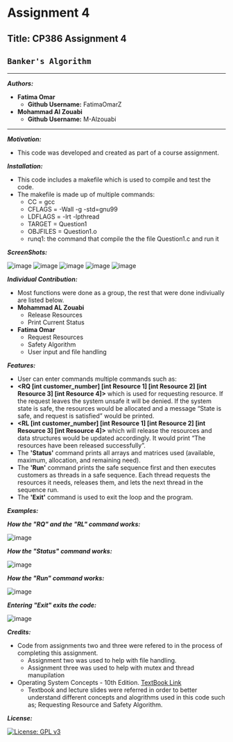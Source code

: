 # Assignment 4

## Title: CP386 Assignment 4 
## `Banker's Algorithm`

***********************************
 ***Authors:***
  - **Fatima Omar** 
      - **Github Username:** FatimaOmarZ
  - **Mohammad Al Zouabi**
      - **Github Username:** M-Alzouabi
***********************************
***Motivation:***
  - This code was developed and created as part of a course assignment.

***Installation:***
  - This code includes a makefile which is used to compile and test the code.
  - The makefile is made up of multiple commands:
      - CC = gcc
      - CFLAGS = -Wall -g -std=gnu99
      - LDFLAGS = -lrt -lpthread
      - TARGET = Question1  
      - OBJFILES = Question1.o 
      - runq1: the command that compile the the file Question1.c and run it


***ScreenShots:***

![image](https://user-images.githubusercontent.com/87793706/127729563-f3ad3f18-8f2b-4494-94cf-ded3e6845084.png)
![image](https://user-images.githubusercontent.com/87793706/127729584-bee5cfbd-54f6-407e-ab41-a978db5d6448.png)
![image](https://user-images.githubusercontent.com/87793706/127729601-0df28d6c-0a9b-44d7-96aa-484bc4db8856.png)
![image](https://user-images.githubusercontent.com/87793706/127729626-21fdf5e6-3146-4ffe-bcbd-e1f2552db205.png)
![image](https://user-images.githubusercontent.com/87793706/127729635-046b740c-f227-4f03-9746-7bbc1d409b26.png)

***Individual Contribution:***
  - Most functions were done as a group, the rest that were done indiviually are listed below.
  - **Mohammad AL Zouabi**
     - Release Resources
     - Print Current Status
  - **Fatima Omar**
     - Request Resources
     - Safety Algorithm
     - User input and file handling

***Features:***
- User can enter commands multiple commands such as:
- **<RQ [int customer_number] [int Resource 1] [int Resource 2] [int Resource 3] [int Resource 4]>** which is used for requesting resource. If the request leaves the system unsafe it will be denied. If the system state is safe, the resources would be allocated and a message “State is safe, and request is satisfied” would be printed.
- **<RL [int customer_number] [int Resource 1] [int Resource 2] [int Resource 3] [int Resource 4]>** which will release the resources and data structures would be updated accordingly. It would print “The resources have been released successfully”.
- The **'Status'** command prints all arrays and matrices used (available, maximum, allocation, and remaining need).
- The **'Run'** command prints the safe sequence first and then executes customers as threads in a safe sequence. Each thread requests the resources it needs, releases them, and lets the next thread in the sequence run.
- The **'Exit'** command is used to exit the loop and the program.


***Examples:***

***How the "RQ" and the "RL" command works:***

![image](https://user-images.githubusercontent.com/87793706/127747415-f87310ee-4ca6-4290-a090-4cc0f482c12d.png)

***How the "Status" command works:***

![image](https://user-images.githubusercontent.com/87793706/127747469-1406ae94-c745-4764-8e80-acabc659f02d.png)

***How the "Run" command works:***

![image](https://user-images.githubusercontent.com/87793706/127747529-d0d93af7-2505-46a7-b98a-7e6b75129473.png)

***Entering "Exit" exits the code:***

![image](https://user-images.githubusercontent.com/87793706/127747558-50631fe8-9550-4ef6-8872-844730387861.png)


***Credits:***
  - Code from assignments two and three were refered to in the process of completing this assignment.
     - Assignment two was used to help with file handling.
     - Assignment three was used to help with mutex and thread manupilation  
  - Operating System Concepts - 10th Edition. [TextBook Link](https://codex.cs.yale.edu/avi/os-book/OS10/index.html)
     - Textbook and lecture slides were referred in order to better understand different concepts and alogrithms used in this code such as; Requesting Resource  and Safety Algorithm.

***License:***

[![License: GPL v3](https://img.shields.io/badge/License-GPLv3-blue.svg)](https://www.gnu.org/licenses/gpl-3.0)
